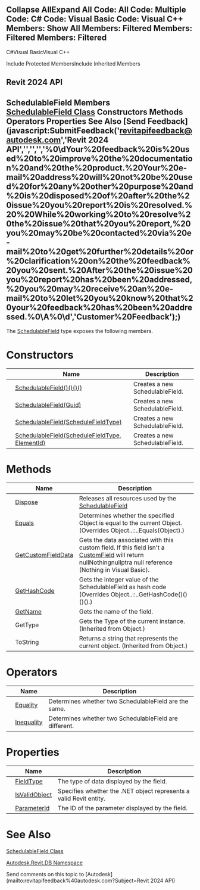 ﻿

Collapse AllExpand All Code: All Code: Multiple Code: C# Code: Visual Basic Code: Visual C++  Members: Show All Members: Filtered Members: Filtered Members: Filtered   
---  
  
C#Visual BasicVisual C++

Include Protected MembersInclude Inherited Members

Revit 2024 API  
---  
SchedulableField Members  
[SchedulableField Class](84f03bb5-a9b8-581c-631c-6240b4954099.md) Constructors Methods Operators Properties See Also [Send Feedback](javascript:SubmitFeedback\('revitapifeedback@autodesk.com','Revit 2024 API','','','','%0\\dYour%20feedback%20is%20used%20to%20improve%20the%20documentation%20and%20the%20product.%20Your%20e-mail%20address%20will%20not%20be%20used%20for%20any%20other%20purpose%20and%20is%20disposed%20of%20after%20the%20issue%20you%20report%20is%20resolved.%20%20While%20working%20to%20resolve%20the%20issue%20that%20you%20report,%20you%20may%20be%20contacted%20via%20e-mail%20to%20get%20further%20details%20or%20clarification%20on%20the%20feedback%20you%20sent.%20After%20the%20issue%20you%20report%20has%20been%20addressed,%20you%20may%20receive%20an%20e-mail%20to%20let%20you%20know%20that%20your%20feedback%20has%20been%20addressed.%0\\A%0\\d','Customer%20Feedback'\);)  
---  
  
The [SchedulableField](84f03bb5-a9b8-581c-631c-6240b4954099.md) type exposes the following members.

# Constructors

|  | Name | Description |
| --- | --- | --- |
|  | [SchedulableField()()()()](234c4757-e3b9-e286-f243-e39ef60f418f.md) | Creates a new SchedulableField. |
|  | [SchedulableField(Guid)](a1fa158c-e1da-1e29-6df1-8722ef0633b6.md) | Creates a new SchedulableField. |
|  | [SchedulableField(ScheduleFieldType)](f07ddbfd-5220-2b63-4a65-468650114979.md) | Creates a new SchedulableField. |
|  | [SchedulableField(ScheduleFieldType, ElementId)](5d22ee48-76dd-c314-a551-b6f722eb49a3.md) | Creates a new SchedulableField. |
  
# Methods

|  | Name | Description |
| --- | --- | --- |
|  | [Dispose](c483110b-50b4-7420-f1cf-afa6ee996dc1.md) | Releases all resources used by the [SchedulableField](84f03bb5-a9b8-581c-631c-6240b4954099.md) |
|  | [Equals](6c7eb245-51fc-bb42-6236-881bfc52626e.md) | Determines whether the specified Object is equal to the current Object.  (Overrides Object..::..Equals(Object).) |
|  | [GetCustomFieldData](abc4328d-5691-043e-60b1-813d430af57b.md) | Gets the data associated with this custom field. If this field isn't a [CustomField](9888db7d-00d0-4fd7-a1a9-cdd1fb5fce16.md) will return nullNothingnullptra null reference (Nothing in Visual Basic). |
|  | [GetHashCode](96edcff0-9a8c-dd35-e598-19240cc93dc0.md) | Gets the integer value of the SchedulableField as hash code  (Overrides Object..::..GetHashCode()()()().) |
|  | [GetName](b217ab1e-3027-c5a1-10dc-49912b313562.md) | Gets the name of the field. |
|  | GetType | Gets the Type of the current instance. (Inherited from Object.) |
|  | ToString | Returns a string that represents the current object. (Inherited from Object.) |
  
# Operators

|  | Name | Description |
| --- | --- | --- |
|  | [Equality](4aab10ab-accb-bd8d-f322-c7275853dd49.md) | Determines whether two SchedulableField are the same. |
|  | [Inequality](531d79a1-8b08-df44-2e2a-7471b823959c.md) | Determines whether two SchedulableField are different. |
  
# Properties

|  | Name | Description |
| --- | --- | --- |
|  | [FieldType](8ea6756f-aa39-2a10-792a-c22eae32db55.md) | The type of data displayed by the field. |
|  | [IsValidObject](d0c82127-a76e-6c8b-9d5c-8df1e52dae0c.md) | Specifies whether the .NET object represents a valid Revit entity. |
|  | [ParameterId](99e6189b-59e1-100d-cca6-d8eb5e7e917a.md) | The ID of the parameter displayed by the field. |
  
# See Also

[SchedulableField Class](84f03bb5-a9b8-581c-631c-6240b4954099.md)

[Autodesk.Revit.DB Namespace](87546ba7-461b-c646-cbb1-2cb8f5bff8b2.md)

Send comments on this topic to [Autodesk](mailto:revitapifeedback%40autodesk.com?Subject=Revit 2024 API)
